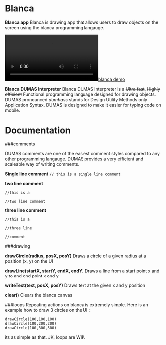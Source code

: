 # Blanca
**Blanca app**
Blanca is drawing app that allows users to draw objects on the screen using the blanca programming langauge.

[![blanca demo](https://github.com/aravindkarthik96/Blanca/blob/master/images/blanca_demo.webm "blanca demo")](https://github.com/aravindkarthik96/Blanca/blob/master/images/blanca_demo.webm "blanca demo")

**Blanca DUMAS Interpreter**
Blanca DUMAS Interpreter is a ~~Ultra fast~~, ~~Highly efficient~~ Functional programming language designed for drawing objects. DUMAS pronounced *dumbass* stands for Design Utility Methods only Application Syntax. DUMAS is designed to make it easier for typing code on mobile.

# Documentation

###comments

DUMAS comments are one of the easiest comment styles compared to any other programming langauge. DUMAS provides a very efficient and scaleable way of writing comments. 

**Single line comment**
`// this is a single line comment`

**two line comment**

`//this is a`

`//two line comment`

**three line comment**

`//this is a`

`//three line`

`//comment`

###drawing

**drawCircle(radius, posX, posY)**
Draws a circle of a given radius at a position (x, y) on the UI

**drawLine(startX, startY, endX, endY)**
Draws a line from a start point x and y to and end point x and y

**writeText(text, posX, posY)**
Draws text at the given x and y position

**clear()**
Clears the blanca canvas

###loops
Repeating actions on blanca is extremely simple. Here is an example how to draw 3 circles on the UI :

    drawCircle(100,100,100)
    drawCircle(100,200,200)
    drawCircle(100,300,300)

its as simple as that.
JK, loops are WIP.

